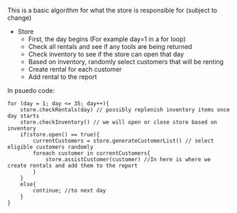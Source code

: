 This is a basic algorithm for what the store is responsible for (subject to change) 

* Store 
	* First, the day begins (For example day=1 in a for loop) 
	* Check all rentals and see if any tools are being returned
	* Check inventory to see if the store can open that day
	* Based on inventory, randomly select customers that will be renting 
	* Create rental for each customer 
	* Add rental to the report 

In psuedo code: 
```
for (day = 1; day <= 35; day++){
	store.checkRentals(day) // possibly replenish inventory items once day starts        
	store.checkInventory() // we will open or close store based on inventory
	if(store.open() == true){
		currentCustomers = store.generateCustomerList() // select eligible customers randomly
		foreach customer in currentCustomers{
			store.assistCustomer(customer) //In here is where we create rentals and add them to the report
		}
	}
	else{
		continue; //to next day 
	}
}
```
